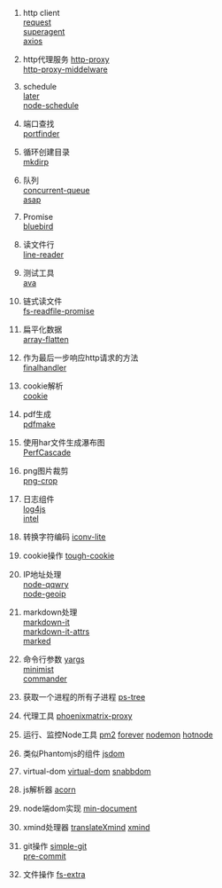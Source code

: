 1. http client  
[request](https://github.com/request/request)  
[superagent](https://github.com/visionmedia/superagent)  
[axios](https://www.npmjs.com/package/axios)

2. http代理服务
[http-proxy](https://github.com/nodejitsu/node-http-proxy)  
[http-proxy-middelware](https://github.com/chimurai/http-proxy-middleware)

3. schedule  
[later](https://github.com/bunkat/later)  
[node-schedule](https://github.com/node-schedule/node-schedule)

4. 端口查找  
[portfinder](https://github.com/indexzero/node-portfinder)

5. 循环创建目录  
[mkdirp](https://github.com/substack/node-mkdirp)

6. 队列  
[concurrent-queue](https://github.com/jasonpincin/concurrent-queue)  
[asap](https://github.com/kriskowal/asap)  

7. Promise  
[bluebird](https://github.com/petkaantonov/bluebird)

8. 读文件行  
[line-reader](https://github.com/nickewing/line-reader)

9. 测试工具  
[ava](https://www.npmjs.com/package/ava)   

10. 链式读文件  
[fs-readfile-promise](https://github.com/shinnn/fs-readfile-promise)  

11. 扁平化数据  
[array-flatten](https://github.com/blakeembrey/array-flatten)  

12. 作为最后一步响应http请求的方法  
[finalhandler](https://github.com/pillarjs/finalhandler)  

13. cookie解析  
[cookie](https://github.com/jshttp/cookie)  

14. pdf生成  
[pdfmake](https://github.com/bpampuch/pdfmake)  

15. 使用har文件生成瀑布图  
[PerfCascade](https://github.com/micmro/PerfCascade)  

16. png图片裁剪  
[png-crop](https://github.com/chenglou/png-crop)  

17. 日志组件  
[log4js](https://github.com/nomiddlename/log4js-node)  
[intel](https://github.com/seanmonstar/intel)  

18. 转换字符编码
[iconv-lite](https://www.npmjs.com/package/iconv-lite)

19. cookie操作
[tough-cookie](https://github.com/SalesforceEng/tough-cookie)

20. IP地址处理  
[node-qqwry](https://github.com/amaps/node-qqwry)  
[node-geoip](https://github.com/bluesmoon/node-geoip)  

21. markdown处理  
[markdown-it](https://www.npmjs.com/package/markdown-it)  
[markdown-it-attrs](https://www.npmjs.com/package/markdown-it-attrs)  
[marked](https://github.com/chjj/marked)

22. 命令行参数
[yargs](https://www.npmjs.com/package/yargs)  
[minimist](https://www.npmjs.com/package/minimist)  
[commander](https://www.npmjs.com/package/commander)

23. 获取一个进程的所有子进程
[ps-tree](https://www.npmjs.com/package/ps-tree)

24. 代理工具
[phoenixmatrix-proxy](https://github.com/Phoenixmatrix/phoenixmatrix-proxy)

25. 运行、监控Node工具
[pm2](https://github.com/Unitech/pm2)
[forever](https://github.com/foreverjs/forever)
[nodemon](https://github.com/remy/nodemon)
[hotnode](https://www.npmjs.com/package/hotnode)

26. 类似Phantomjs的组件
[jsdom](https://github.com/tmpvar/jsdom)

27. virtual-dom
[virtual-dom](https://github.com/Matt-Esch/virtual-dom)
[snabbdom](https://github.com/snabbdom/snabbdom)

28. js解析器
[acorn](https://github.com/ternjs/acorn)

29. node端dom实现
[min-document](https://www.npmjs.com/package/min-document)

30. xmind处理器
[translateXmind](https://github.com/xinyu198736/xmind-to-ascii)
[xmind](https://www.npmjs.com/package/xmind)  

31. git操作
[simple-git](https://www.npmjs.com/package/simple-git)  
[pre-commit](https://www.npmjs.com/package/pre-commit)

32. 文件操作
[fs-extra](https://www.npmjs.com/package/fs-extra)  

